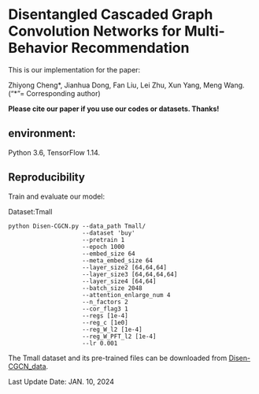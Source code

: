# Disentangled Cascaded Graph Convolution Networks for Multi-Behavior Recommendation

This is our implementation for the paper:

Zhiyong Cheng*, Jianhua Dong, Fan Liu, Lei Zhu, Xun Yang, Meng Wang. (“*”= Corresponding author)

**Please cite our paper if you use our codes or datasets. Thanks!**

## environment:

Python 3.6,
TensorFlow 1.14.

## Reproducibility

Train and evaluate our model:

Dataset:Tmall

```
python Disen-CGCN.py --data_path Tmall/
                     --dataset 'buy'
                     --pretrain 1
                     --epoch 1000
                     --embed_size 64
                     --meta_embed_size 64
                     --layer_size2 [64,64,64]
                     --layer_size3 [64,64,64,64]
                     --layer_size4 [64,64]
                     --batch_size 2048
                     --attention_enlarge_num 4
                     --n_factors 2
                     --cor_flag3 1
                     --regs [1e-4]
                     --reg_c [1e0]
                     --reg_W_l2 [1e-4]
                     --reg_W_PFT_l2 [1e-4]
                     --lr 0.001
```

The Tmall dataset and its pre-trained files can be downloaded from [Disen-CGCN_data](https://drive.google.com/drive/folders/1ptnnEnlhNVgNvtGJ8svWAXrfvzY1SDt8?usp=drive_link).

Last Update Date: JAN. 10, 2024


